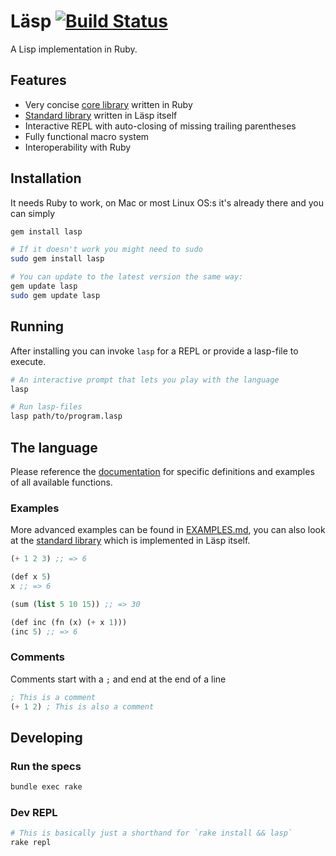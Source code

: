 # Läsp [![Build Status](https://travis-ci.org/alcesleo/lasp.svg?branch=master)](https://travis-ci.org/alcesleo/lasp)

A Lisp implementation in Ruby.

## Features

- Very concise [core library](lib/lasp/corelib.rb) written in Ruby
- [Standard library](lib/lasp/stdlib.lisp) written in Läsp itself
- Interactive REPL with auto-closing of missing trailing parentheses
- Fully functional macro system
- Interoperability with Ruby

## Installation

It needs Ruby to work, on Mac or most Linux OS:s it's already there and you can simply

```bash
gem install lasp

# If it doesn't work you might need to sudo
sudo gem install lasp

# You can update to the latest version the same way:
gem update lasp
sudo gem update lasp
```

## Running

After installing you can invoke `lasp` for a REPL or provide a lasp-file to execute.

```bash
# An interactive prompt that lets you play with the language
lasp

# Run lasp-files
lasp path/to/program.lasp
```

## The language

Please reference the [documentation](DOCUMENTATION.md) for specific definitions
and examples of all available functions.

### Examples

More advanced examples can be found in [EXAMPLES.md](EXAMPLES.md), you can also
look at the [standard library](lib/lasp/stdlib.lasp) which is implemented in
Läsp itself.

```lisp
(+ 1 2 3) ;; => 6

(def x 5)
x ;; => 6

(sum (list 5 10 15)) ;; => 30

(def inc (fn (x) (+ x 1)))
(inc 5) ;; => 6
```


### Comments

Comments start with a `;` and end at the end of a line

```lisp
; This is a comment
(+ 1 2) ; This is also a comment
```

## Developing

### Run the specs

```bash
bundle exec rake
```

### Dev REPL

```bash
# This is basically just a shorthand for `rake install && lasp`
rake repl
```
